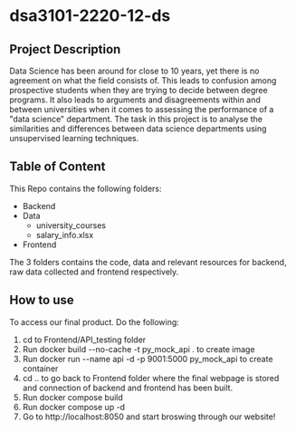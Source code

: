 # dsa3101-2220-12-ds

## Project Description 
Data Science has been around for close to 10 years, yet there is no agreement on what the field consists of. This leads to confusion among prospective students when they are trying to decide between degree programs. It also leads to arguments and disagreements within and between universities when it comes to assessing the performance of a "data science" department.
The task in this project is to analyse the similarities and differences between data science departments using unsupervised learning techniques.

## Table of Content 
This Repo contains the following folders: 
* Backend 
* Data 
    * university_courses
    * salary_info.xlsx 
* Frontend 

The 3 folders contains the code, data and relevant resources for backend, raw data collected and frontend respectively. 

## How to use 
To access our final product. Do the following: 
1. cd to Frontend/API_testing folder
2. Run docker build --no-cache -t py_mock_api . to create image 
3. Run docker run --name api -d -p 9001:5000 py_mock_api to create container 
4. cd .. to go back to Frontend folder where the final webpage is stored and connection of backend and frontend has been built. 
5. Run docker compose build
6. Run docker compose up -d 
7. Go to http://localhost:8050 and start broswing through our website! 